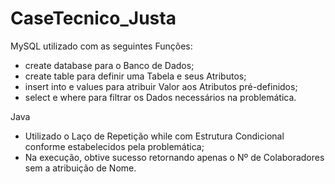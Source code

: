 # CaseTecnico_Justa
MySQL utilizado com as seguintes Funções: 
- create database para o Banco de Dados; 
- create table para definir uma Tabela e seus Atributos;
- insert into e values para atribuir Valor aos Atributos pré-definidos;
- select e where para filtrar os Dados necessários na problemática.

Java
- Utilizado o Laço de Repetição while com Estrutura Condicional conforme estabelecidos pela problemática;
- Na execução, obtive sucesso retornando apenas o Nº de Colaboradores sem a atribuição de Nome.
